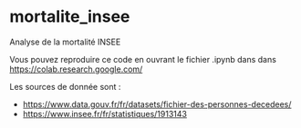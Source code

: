 # mortalite_insee
Analyse de la mortalité INSEE

Vous pouvez reproduire ce code en ouvrant le fichier .ipynb dans dans https://colab.research.google.com/

Les sources de donnée sont :
- https://www.data.gouv.fr/fr/datasets/fichier-des-personnes-decedees/
- https://www.insee.fr/fr/statistiques/1913143
